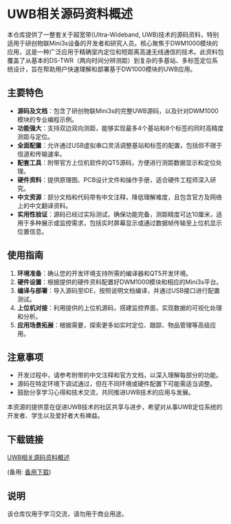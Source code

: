 # UWB相关源码资料概述

本仓库提供了一整套关于超宽带(Ultra-Wideband, UWB)技术的源码资料，特别适用于研创物联Mini3s设备的开发者和研究人员。核心聚焦于DWM1000模块的应用，这是一种广泛应用于精确室内定位和短距离高速无线通信的技术。此资料包覆盖了从基本的DS-TWR（两向时间分辨测距）到复杂的多基站、多标签定位系统设计，旨在帮助用户快速理解和部署基于DW1000模块的UWB应用。

## 主要特色

- **源码及文档**：包含了研创物联Mini3s的完整UWB源码，以及针对DWM1000模块的专业编程示例。
- **功能强大**：支持双边双向测距，能够实现最多4个基站和8个标签的同时高精度测距与定位。
- **全面配置**：允许通过USB虚拟串口灵活调整基站和标签的配置，包括但不限于信道和传输速率。
- **配套工具**：附带官方上位机软件的QT5源码，方便进行测距数据显示和定位处理。
- **硬件资料**：提供原理图、PCB设计文件和操作手册，适合硬件工程师深入研究。
- **中文资源**：部分文档和代码带有中文注释，降低理解难度，且包含官方及网络上的中文翻译资料。
- **实用性验证**：源码已经过实际测试，确保功能完备，测距精度可达10厘米，适用于多种展示或监控需求，包括实时屏幕显示或通过数据帧传输至上位机显示位置信息。

## 使用指南

1. **环境准备**：确认您的开发环境支持所需的编译器和QT5开发环境。
2. **硬件设置**：根据提供的硬件资料配置好DWM1000模块和相应的Mini3s平台。
3. **编译与部署**：导入源码至IDE，按照说明文档编译，并通过USB接口进行配置测试。
4. **上位机对接**：利用提供的上位机源码，搭建监控界面，实现数据的可视化处理和分析。
5. **应用场景拓展**：根据需要，探索更多如实时定位、跟踪、物品管理等高级应用。

## 注意事项

- 开发过程中，请参考附带的中文注释和官方文档，以深入理解每部分的功能。
- 源码在特定环境下调试通过，但在不同环境或硬件配置下可能需适当调整。
- 鼓励分享学习心得和技术交流，共同推进UWB技术的应用与发展。

本资源的提供意在促进UWB技术的社区共享与进步，希望对从事UWB定位系统的开发者、学生以及爱好者大有裨益。

## 下载链接
[UWB相关源码资料概述](https://pan.quark.cn/s/589e9ab5927c) 

(备用: [备用下载](https://pan.baidu.com/s/1dHXYVj-uYV9cpZbCsvIJTA?pwd=1234))

## 说明

该仓库仅用于学习交流，请勿用于商业用途。
